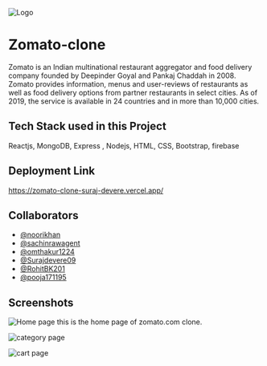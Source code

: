 
![Logo](https://upload.wikimedia.org/wikipedia/commons/thumb/b/bd/Zomato_Logo.svg/270px-Zomato_Logo.svg.png)


# Zomato-clone
 Zomato is an Indian multinational restaurant aggregator and food delivery company founded by Deepinder Goyal and Pankaj Chaddah in 2008. Zomato provides information, menus and user-reviews of restaurants as well as food delivery options from partner restaurants in select cities. As of 2019, the service is available in 24 countries and in more than 10,000 cities.





## Tech Stack used in this Project

 Reactjs, MongoDB, Express , Nodejs, HTML, CSS, Bootstrap, firebase

 


## Deployment Link

https://zomato-clone-suraj-devere.vercel.app/


## Collaborators

- [@noorikhan](https://github.com/noorikhan)
- [@sachinrawagent](https://github.com/sachinrawagent)
- [@omthakur1224](https://github.com/omthakur1224)
- [@Surajdevere09](https://github.com/Surajdevere09)
- [@RohitBK201](https://github.com/RohitBK201)
- [@pooja171195](https://github.com/pooja171195)







## Screenshots

![Home page](https://i.imgur.com/szQlAlh.png)
this is the home page of zomato.com clone. 

![category page](https://i.imgur.com/Hxs68hA.png)



![cart page](https://i.imgur.com/jCDy7ER.png)




 







